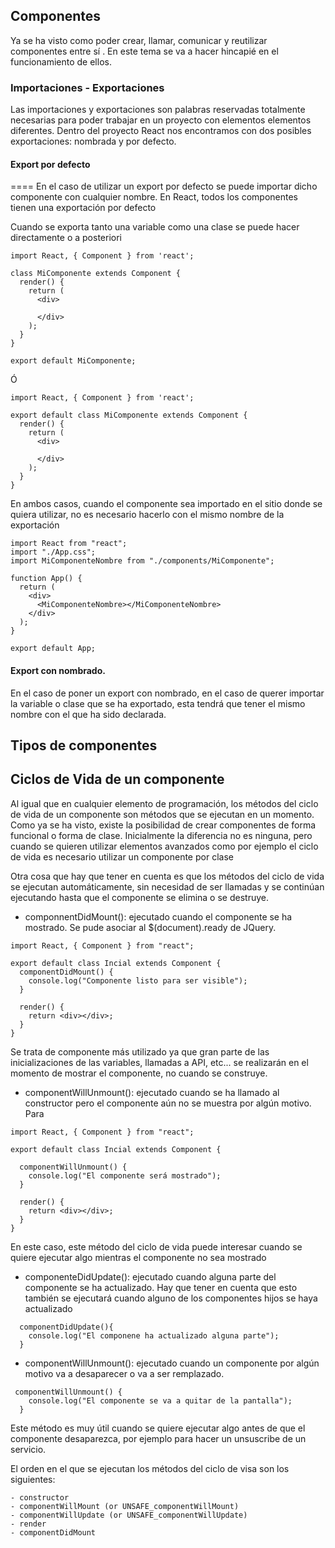 ## Componentes

Ya se ha visto como poder crear, llamar, comunicar y reutilizar componentes entre sí . En este tema se va a hacer hincapié en el funcionamiento de ellos.

### Importaciones - Exportaciones

Las importaciones y exportaciones son palabras reservadas totalmente necesarias para poder trabajar en un proyecto con elementos elementos diferentes. Dentro del proyecto React nos encontramos con dos posibles exportaciones: nombrada y por defecto. 

#### Export por defecto
====
En el caso de utilizar un export por defecto se puede importar dicho componente con cualquier nombre. En React, todos los componentes tienen una exportación por defecto

Cuando se exporta tanto una variable como una clase se puede hacer directamente o a posteriori

````
import React, { Component } from 'react';

class MiComponente extends Component {
  render() {
    return (
      <div>
        
      </div>
    );
  }
}

export default MiComponente;

````

Ó

````
import React, { Component } from 'react';

export default class MiComponente extends Component {
  render() {
    return (
      <div>
        
      </div>
    );
  }
}

````

En ambos casos, cuando el componente sea importado en el sitio donde se quiera utilizar, no es necesario hacerlo con el mismo nombre de la exportación

````
import React from "react";
import "./App.css";
import MiComponenteNombre from "./components/MiComponente";

function App() {
  return (
    <div>
      <MiComponenteNombre></MiComponenteNombre>
    </div>
  );
}

export default App;

````


#### Export con nombrado.

En el caso de poner un export con nombrado, en el caso de querer importar la variable o  clase que se ha exportado, esta tendrá que tener el mismo nombre con el que ha sido declarada.

## Tipos de componentes

## Ciclos de Vida de un componente 

Al igual que en cualquier elemento de programación, los métodos del ciclo de vida de un componente son métodos que se ejecutan en un momento. Como ya se ha visto, existe la posibilidad de crear componentes de forma funcional o forma de clase. Inicialmente la diferencia no es ninguna, pero cuando se quieren utilizar elementos avanzados como por ejemplo el ciclo de vida es necesario utilizar un componente por clase

Otra cosa que hay que tener en cuenta es que los métodos del ciclo de vida se ejecutan automáticamente, sin necesidad de ser llamadas y se continúan ejecutando hasta que el componente se elimina o se destruye.

- componnentDidMount():  ejecutado cuando el componente se ha mostrado. Se pude asociar al $(document).ready de JQuery.

````
import React, { Component } from "react";

export default class Incial extends Component {
  componentDidMount() {
    console.log("Componente listo para ser visible");
  }

  render() {
    return <div></div>;
  }
}

````

Se trata de componente más utilizado ya que gran parte de las inicializaciones de las variables, llamadas a API, etc... se realizarán en el momento de mostrar el componente, no cuando se construye. 

- componentWillUnmount(): ejecutado cuando se ha llamado al constructor pero el componente aún no se muestra por algún motivo. Para

````
import React, { Component } from "react";

export default class Incial extends Component {

  componentWillUnmount() {
    console.log("El componente será mostrado");
  }

  render() {
    return <div></div>;
  }
}

````

En este caso, este método del ciclo de vida puede interesar cuando se quiere ejecutar algo mientras el componente no sea mostrado

- componenteDidUpdate(): ejecutado cuando alguna parte del componente se ha actualizado. Hay que tener en cuenta que esto también se ejecutará cuando alguno de los componentes hijos se haya actualizado

````
  componentDidUpdate(){
    console.log("El componene ha actualizado alguna parte");
  }
````


- componentWillUnmount(): ejecutado cuando un componente por algún motivo va a desaparecer o va a ser remplazado.

````
 componentWillUnmount() {
    console.log("El componente se va a quitar de la pantalla");
  }
````

Este método es muy útil cuando se quiere ejecutar algo antes de que el componente desaparezca, por ejemplo para hacer un unsuscribe de un servicio.


El orden en el que se ejecutan los métodos del ciclo de visa son los siguientes:

````
- constructor
- componentWillMount (or UNSAFE_componentWillMount)
- componentWillUpdate (or UNSAFE_componentWillUpdate)
- render
- componentDidMount
````

